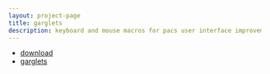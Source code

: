 ```yaml
---
layout: project-page
title: garglets
description: keyboard and mouse macros for pacs user interface improvements
---
```


- [download](https://www.dropbox.com/s/hhvmoa69ikl611n/rungarglet.exe?dl=0)
- [garglets](http://garglet.com)


             
 
 
 
